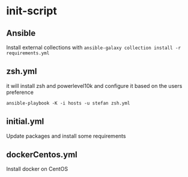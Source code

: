 # init-script

## Ansible

Install external collections with `ansible-galaxy collection install -r requirements.yml`

## zsh.yml

it will install zsh and powerlevel10k and configure it based on the users preference
```
ansible-playbook -K -i hosts -u stefan zsh.yml 
```
## initial.yml

Update packages and install some requirements

## dockerCentos.yml

Install docker on CentOS